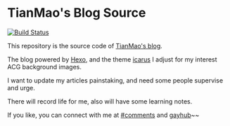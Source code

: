 # TianMao's Blog Source

[![Build Status](https://api.travis-ci.org/zthxxx/zthxxx.github.io.png?branch=writing)](https://travis-ci.org/zthxxx/zthxxx.github.io)

This repository is the source code of [TianMao's blog](http://legacy.blog.zthxxx.me/?icarus_opacity=true).

The blog powered by [Hexo](http://hexo.io/), and the theme [icarus](https://github.com/zthxxx/hexo-theme-icarus) I adjust for my interest ACG background images.

I want to update my articles painstaking, and need some people supervise and urge.

There will record life for me, also will have some learning notes.

If you like, you can connect with me at [#comments](http://legacy.blog.zthxxx.me/about/#comments) and [gayhub](https://github.com/zthxxx/)~~

